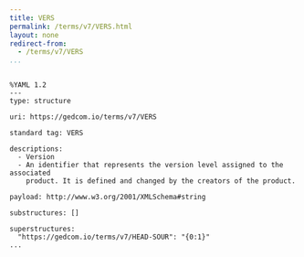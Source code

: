 ```yaml
---
title: VERS
permalink: /terms/v7/VERS.html
layout: none
redirect-from:
  - /terms/v7/VERS
...
```


```

%YAML 1.2
---
type: structure

uri: https://gedcom.io/terms/v7/VERS

standard tag: VERS

descriptions:
  - Version
  - An identifier that represents the version level assigned to the associated
    product. It is defined and changed by the creators of the product.

payload: http://www.w3.org/2001/XMLSchema#string

substructures: []

superstructures:
  "https://gedcom.io/terms/v7/HEAD-SOUR": "{0:1}"
...

```
